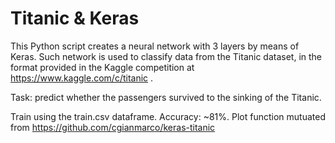 # Titanic & Keras

This Python script creates a neural network with 3 layers by means of Keras. Such network is used to classify data from the Titanic dataset, in the format provided in the Kaggle competition at https://www.kaggle.com/c/titanic .

Task: predict whether the passengers survived to the sinking of the Titanic.

Train using the train.csv dataframe. Accuracy: ~81%.
Plot function mutuated from https://github.com/cgianmarco/keras-titanic
